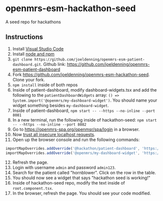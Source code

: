 # openmrs-esm-hackathon-seed
A seed repo for hackathons

## Instructions
1. Install [Visual Studio Code](https://code.visualstudio.com/)
2. Install [node and npm](https://nodejs.org/en/download/)
3. `git clone https://github.com/joeldenning/openmrs-esm-patient-dashboard.git`. Github link: https://github.com/joeldenning/openmrs-esm-patient-dashboard
4. Fork https://github.com/joeldenning/openmrs-esm-hackathon-seed. Clone your fork.
5. `npm install` inside of both repos
6. Inside of patient-dashboard, modify dashboard-widgets.tsx and add the following to the `patientDashboardWidgets` array:
  `() => System.import('@openmrs/my-dashboard-widget')`. You should name your widget something besides `my-dashboard-widget`.
7. Inside of patient-dashboard, `npm start -- --https --no-inline --port 8081`
8. In a new terminal, run the following inside of hackathon-seed: `npm start -- --https --no-inline --port 8082`
9. Go to https://openmrs-spa.org/openmsr/spa/login in a browser.
10. Now [trust all insecure localhost requests](https://superuser.com/questions/772762/how-can-i-disable-security-checks-for-localhost).
11. Open up the browser console and run the following commands:
```js
importMapOverrides.addOverride('@hackathon/patient-dashboard', 'https://localhost:8081/patient-dashboard.js');
importMapOverrides.addOverride('@openmrs/my-dashboard-widget', 'https://localhost:8082/hackathon-seed.js');
```
12. Refresh the page.
13. Login with username `admin` and password `admin123`.
14. Search for the patient called "hornblower". Click on the row in the table.
15. You should now see a widget that says "hackathon seed is working!"
16. Inside of hackathon-seed repo, modify the text inside of `root.component.tsx`.
17. In the browser, refresh the page. You should see your code modified.
